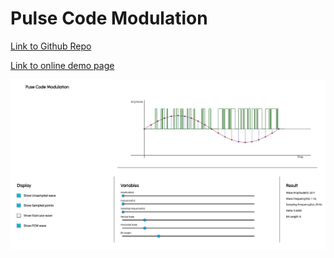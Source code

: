 # Pulse Code Modulation

[Link to Github Repo](https://github.com/SayadPervez/pvz-pcm)

[Link to online demo page](https://pvz-pcm.glitch.me/)

![Image](https://github.com/SayadPervez/pvz-pcm/blob/PCM/pvz-ui-1-img.jpg?raw=true)
